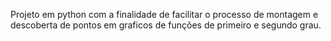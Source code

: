 Projeto em python com a finalidade de facilitar o processo de montagem e descoberta de pontos em graficos de funções de primeiro e segundo grau.
